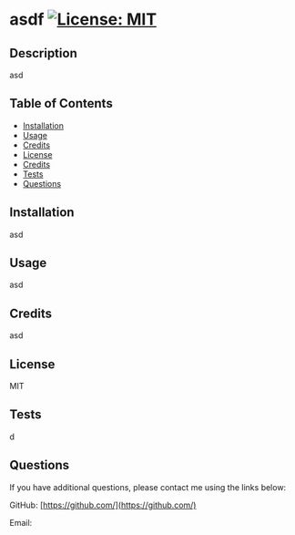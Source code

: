 # asdf [![License: MIT](https://img.shields.io/badge/License-MIT-yellow.svg)](https://opensource.org/licenses/MIT)

## Description

asd

## Table of Contents

- [Installation](#installation)
- [Usage](#usage)
- [Credits](#credits)
- [License](#license)
- [Credits](#credits)
- [Tests](#tests)
- [Questions](#questions)

## Installation

asd

## Usage

asd

## Credits

asd

## License

MIT

## Tests

d

## Questions

If you have additional questions, please contact me using the links below:

GitHub: [https://github.com/](https://github.com/)

Email: []()